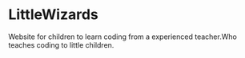 # LittleWizards
Website for children to learn coding from a experienced teacher.Who teaches coding to little children.

